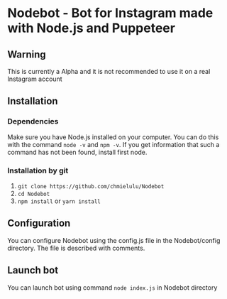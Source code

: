 # Nodebot - Bot for Instagram made with Node.js and Puppeteer

## Warning

This is currently a Alpha and it is not recommended to use it on a real Instagram account

## Installation

### Dependencies

Make sure you have Node.js installed on your computer. 
You can do this with the command `node -v` and `npm -v`.  If you get information that such a command has not been found, install first node.

### Installation by git
 
   1. `git clone https://github.com/chmielulu/Nodebot`
   2. `cd Nodebot`
   3. `npm install` or `yarn install`

## Configuration

You can configure Nodebot using the config.js file in the Nodebot/config directory. The file is described with comments. 

## Launch bot

You can launch bot using command `node index.js` in Nodebot directory

